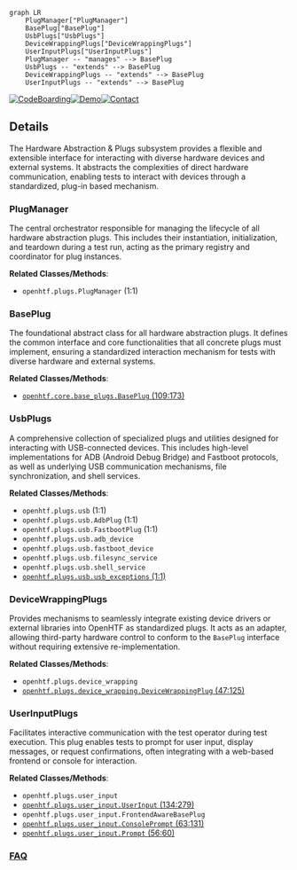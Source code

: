 ```mermaid
graph LR
    PlugManager["PlugManager"]
    BasePlug["BasePlug"]
    UsbPlugs["UsbPlugs"]
    DeviceWrappingPlugs["DeviceWrappingPlugs"]
    UserInputPlugs["UserInputPlugs"]
    PlugManager -- "manages" --> BasePlug
    UsbPlugs -- "extends" --> BasePlug
    DeviceWrappingPlugs -- "extends" --> BasePlug
    UserInputPlugs -- "extends" --> BasePlug
```

[![CodeBoarding](https://img.shields.io/badge/Generated%20by-CodeBoarding-9cf?style=flat-square)](https://github.com/CodeBoarding/GeneratedOnBoardings)[![Demo](https://img.shields.io/badge/Try%20our-Demo-blue?style=flat-square)](https://www.codeboarding.org/demo)[![Contact](https://img.shields.io/badge/Contact%20us%20-%20contact@codeboarding.org-lightgrey?style=flat-square)](mailto:contact@codeboarding.org)

## Details

The Hardware Abstraction & Plugs subsystem provides a flexible and extensible interface for interacting with diverse hardware devices and external systems. It abstracts the complexities of direct hardware communication, enabling tests to interact with devices through a standardized, plug-in based mechanism.

### PlugManager
The central orchestrator responsible for managing the lifecycle of all hardware abstraction plugs. This includes their instantiation, initialization, and teardown during a test run, acting as the primary registry and coordinator for plug instances.


**Related Classes/Methods**:

- `openhtf.plugs.PlugManager` (1:1)


### BasePlug
The foundational abstract class for all hardware abstraction plugs. It defines the common interface and core functionalities that all concrete plugs must implement, ensuring a standardized interaction mechanism for tests with diverse hardware and external systems.


**Related Classes/Methods**:

- <a href="https://github.com/google/openhtf/blob/master/openhtf/core/base_plugs.py#L109-L173" target="_blank" rel="noopener noreferrer">`openhtf.core.base_plugs.BasePlug` (109:173)</a>


### UsbPlugs
A comprehensive collection of specialized plugs and utilities designed for interacting with USB-connected devices. This includes high-level implementations for ADB (Android Debug Bridge) and Fastboot protocols, as well as underlying USB communication mechanisms, file synchronization, and shell services.


**Related Classes/Methods**:

- `openhtf.plugs.usb` (1:1)
- `openhtf.plugs.usb.AdbPlug` (1:1)
- `openhtf.plugs.usb.FastbootPlug` (1:1)
- `openhtf.plugs.usb.adb_device`
- `openhtf.plugs.usb.fastboot_device`
- `openhtf.plugs.usb.filesync_service`
- `openhtf.plugs.usb.shell_service`
- <a href="https://github.com/google/openhtf/blob/master/openhtf/plugs/usb/usb_exceptions.py#L1-L1" target="_blank" rel="noopener noreferrer">`openhtf.plugs.usb.usb_exceptions` (1:1)</a>


### DeviceWrappingPlugs
Provides mechanisms to seamlessly integrate existing device drivers or external libraries into OpenHTF as standardized plugs. It acts as an adapter, allowing third-party hardware control to conform to the `BasePlug` interface without requiring extensive re-implementation.


**Related Classes/Methods**:

- `openhtf.plugs.device_wrapping`
- <a href="https://github.com/google/openhtf/blob/master/openhtf/plugs/device_wrapping.py#L47-L125" target="_blank" rel="noopener noreferrer">`openhtf.plugs.device_wrapping.DeviceWrappingPlug` (47:125)</a>


### UserInputPlugs
Facilitates interactive communication with the test operator during test execution. This plug enables tests to prompt for user input, display messages, or request confirmations, often integrating with a web-based frontend or console for interaction.


**Related Classes/Methods**:

- `openhtf.plugs.user_input`
- <a href="https://github.com/google/openhtf/blob/master/openhtf/plugs/user_input.py#L134-L279" target="_blank" rel="noopener noreferrer">`openhtf.plugs.user_input.UserInput` (134:279)</a>
- `openhtf.plugs.user_input.FrontendAwareBasePlug`
- <a href="https://github.com/google/openhtf/blob/master/openhtf/plugs/user_input.py#L63-L131" target="_blank" rel="noopener noreferrer">`openhtf.plugs.user_input.ConsolePrompt` (63:131)</a>
- <a href="https://github.com/google/openhtf/blob/master/openhtf/plugs/user_input.py#L56-L60" target="_blank" rel="noopener noreferrer">`openhtf.plugs.user_input.Prompt` (56:60)</a>




### [FAQ](https://github.com/CodeBoarding/GeneratedOnBoardings/tree/main?tab=readme-ov-file#faq)